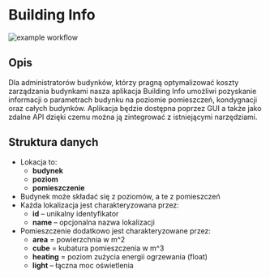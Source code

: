 # Building Info
![example workflow](https://github.com/patlukas/PUT_term5_IO_BuildingInfo/actions/workflows/ci.yml/badge.svg)

## Opis
Dla administratorów budynków, którzy pragną optymalizować koszty zarządzania budynkami  nasza aplikacja Building Info umożliwi pozyskanie informacji o parametrach budynku na poziomie pomieszczeń, kondygnacji oraz całych budynków. Aplikacja będzie dostępna poprzez GUI a także jako zdalne API dzięki czemu można ją zintegrować z istniejącymi narzędziami.

## Struktura danych 
- Lokacja to:
    - **budynek**
    - **poziom**
    - **pomieszczenie**
- Budynek może składać się z poziomów, a te z pomieszczeń
- Każda lokalizacja jest charakteryzowana przez:
    - **id** – unikalny identyfikator
    - **name** – opcjonalna nazwa lokalizacji
- Pomieszczenie dodatkowo jest charakteryzowane przez:
    - **area** = powierzchnia w m^2
    - **cube** = kubatura pomieszczenia w m^3
    - **heating** = poziom zużycia energii ogrzewania (float)
    - **light** – łączna moc oświetlenia
